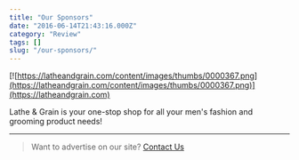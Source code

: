 ```yaml
---
title: "Our Sponsors"
date: "2016-06-14T21:43:16.000Z"
category: "Review"
tags: []
slug: "/our-sponsors/"
---
```


[![https://latheandgrain.com/content/images/thumbs/0000367.png](https://latheandgrain.com/content/images/thumbs/0000367.png)](https://latheandgrain.com)

Lathe & Grain is your one-stop shop for all your men's fashion and grooming product needs! 

---

>Want to advertise on our site? <a href='mailto:andrew.g.mcdowell@gmail.com'>Contact Us</a>
    